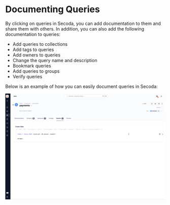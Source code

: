 # Documenting Queries

By clicking on queries in Secoda, you can add documentation to them and share them with others. In addition, you can also add the following documentation to queries:&#x20;

* Add queries to collections
* Add tags to queries
* Add owners to queries
* Change the query name and description
* Bookmark queries
* Add queries to groups
* Verify queries

Below is an example of how you can easily document queries in Secoda:

![](../../.gitbook/assets/query.gif)

